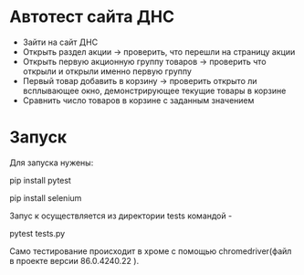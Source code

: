 # Автотест сайта ДНС

- Зайти на сайт ДНС
- Открыть раздел акции -> проверить, что перешли на страницу акции
- Открыть первую акционную группу товаров -> проверить что открыли и открыли именно первую группу
- Первый товар добавить в корзину -> проверить открыто ли всплывающее окно, демонстрирующее текущие товары в корзине
- Сравнить число товаров в корзине с заданным значением

# Запуск

Для запуска нужены:

pip install pytest

pip install selenium

Запус к осуществляется из директории tests командой -

pytest tests.py

Само тестирование происходит в хроме с помощью chromedriver(файл в проекте версии 86.0.4240.22 ).
